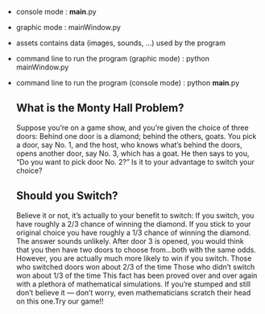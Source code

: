- console mode  : __main__.py
- graphic mode  : mainWindow.py

- assets contains data (images, sounds, ...) used by the program

- command line to run the program (graphic mode) :
    python mainWindow.py

- command line to run the program (console mode) :
    python __main__.py
    
    
    
    
    
    
    
    
  ##  What is the Monty Hall Problem?

    Suppose you’re on a game show, and you’re given the choice of three doors: Behind one door is a diamond; behind the others, goats. You pick a door, say No. 1, and the host, who knows what’s behind the doors, opens another door, say No. 3, which has a goat. He then says to you, “Do you want to pick door No. 2?” Is it to your advantage to switch your choice? 
    
    
    
   ## Should you Switch?
    Believe it or not, it’s actually to your benefit to switch:
    If you switch, you have roughly a 2/3 chance of winning the diamond.
    If you stick to your original choice you have roughly a 1/3 chance of winning the diamond.
    The answer sounds unlikely. After door 3 is opened, you would think that you then have two doors to choose from…both with the same odds. However, you are           actually much more likely to win if you switch.
    Those who switched doors won about 2/3 of the time
    Those who didn’t switch won about 1/3 of the time
    This fact has been proved over and over again with a plethora of mathematical simulations. If you’re stumped and still don’t believe it — don’t worry, even         mathematicians scratch their head on this one.Try our game!!

